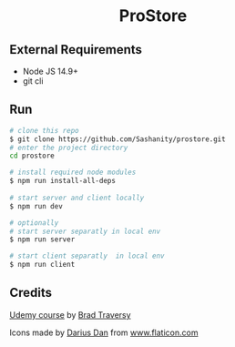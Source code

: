 <h1 align="center">ProStore</h1>

## External Requirements

- Node JS 14.9+
- git cli

## Run

``` sh
# clone this repo 
$ git clone https://github.com/Sashanity/prostore.git
# enter the project directory
cd prostore

# install required node modules
$ npm run install-all-deps
 
# start server and client locally
$ npm run dev

# optionally
# start server separatly in local env
$ npm run server

# start client separatly  in local env
$ npm run client
```

## Credits
[Udemy course](https://www.udemy.com/course/mern-ecommerce/) by [Brad Traversy](https://www.traversymedia.com/) 
<div>Icons made by <a href="https://www.flaticon.com/authors/darius-dan" title="Darius Dan">Darius Dan</a> from <a href="https://www.flaticon.com/" title="Flaticon">www.flaticon.com</a></div>